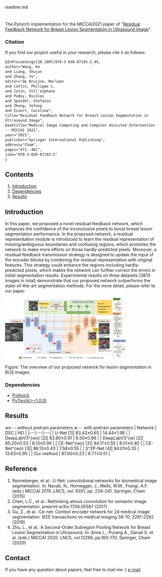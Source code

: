 readme.md

# 

The Pytorch implementation for the MICCAI2021 paper of "[Residual Feedback Network for Breast Lesion Segmentation in Ultrasound Image]()".

### Citation

If you find our project useful in your research, please cite it as follows:

```
@InProceedings{10.1007/978-3-030-87193-2_45,
author="Wang, Ke
and Liang, Shujun
and Zhang, Yu",
editor="de Bruijne, Marleen
and Cattin, Philippe C.
and Cotin, St{\'e}phane
and Padoy, Nicolas
and Speidel, Stefanie
and Zheng, Yefeng
and Essert, Caroline",
title="Residual Feedback Network for Breast Lesion Segmentation in Ultrasound Image",
booktitle="Medical Image Computing and Computer Assisted Intervention -- MICCAI 2021",
year="2021",
publisher="Springer International Publishing",
address="Cham",
pages="471--481",
isbn="978-3-030-87193-2"
}

```

## Contents

1. [Introduction](#introduction)
2. [Dependencies](#Dependencies)
3. [Results](#results)

## Introduction

In this paper, we proposed a novel residual feedback network, which enhances the confidence of the inconclusive pixels to boost breast lesion segmentation performance. 
In the proposed network, a residual representation module is introduced to learn the residual representation of missing/ambiguous boundaries and confusing regions, which promotes the network to make more efforts on those hardly-predicted pixels. 
Moreover, a residual feedback transmission strategy is designed to update the input of the encoder blocks by combining the residual representation with original features. This strategy could enhance the regions including hardly-predicted pixels, which makes the network can further correct the errors in initial segmentation results. 
Experimental results on three datasets (3813 images in total) demonstrate that our proposed network outperforms the state-of-the-art segmentation methods.
For the more detail, please refer to our paper.

<!-- <img width=400 src="https://user-images.githubusercontent.com/53114307/67915023-26daf380-fbd5-11e9-8152-9089b910234d.png"> -->
<img width=400 src="https://github.com/mniwk/RF-Net/blob/main/imgs/Figure%201.png">

Figure: The overview of our proposed network for lesion segmentation in BUS images.


### Dependencies

- [Python3](https://www.python.org/downloads/)
- [PyTorch(>=1.0.0)](http://pytorch.org)

## Results
wo -- without pretrain parameters
w -- with pretrain parameters
| Network  |  DSC | HD |
|---|---|---|
| U-Net [1]|					83.42±0.65 | 14.44±1.98 |
| DeepLabV3^{wo} [2]| 	83.80±0.91 | 8.50±0.89 |
| DeepLabV3^{w} [2]|	85.20±0.53 | 8.13±0.96 |
| CE-Net^{wo} [3]|		84.17±0.55 | 8.01±0.40 |
| CE-Net^{wo} [3]|		86.13±0.43 | 7.58±0.55 |
| S^2P-Net [4]|		84.01±0.35 | 13.63±0.95 |
| Our method |			87.00±0.23 | 6.77±0.51 |

## Reference
1. Ronneberger, et al.: U-Net: convolutional networks for biomedical image segmentation. In: Navab, N., Hornegger, J., Wells, W.M., Frangi, A.F. (eds.) MICCAI 2015. LNCS, vol. 9351, pp. 234-241. Springer, Cham (2015)
2. Chen, L.C., et al.: Rethinking atrous convolution for semantic image segmentation. preprint arXiv:1706.05587 (2017)
3. Gu, Z., et al.: Ce-net: Context encoder network for 2d medical image segmentation. IEEE transactions on medical imaging 38-10, 2281-2292 (2019)
4. Zhu, L., et al.: A Second-Order Subregion Pooling Network for Breast Lesion Segmentation in Ultrasound. In: Anne L., Purang A., Danail S. et al. (eds.) MICCAI 2020. LNCS, vol.12266, pp.160-170. Springer, Cham (2020)


## Contact
If you have any question about papers, feel free to mail me :)
[e-mail](mailto:1228836547@qq.com)
